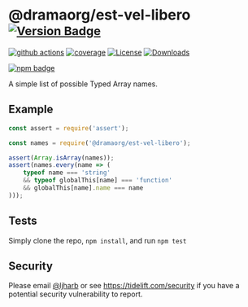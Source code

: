 # @dramaorg/est-vel-libero <sup>[![Version Badge][npm-version-svg]][package-url]</sup>

[![github actions][actions-image]][actions-url]
[![coverage][codecov-image]][codecov-url]
[![License][license-image]][license-url]
[![Downloads][downloads-image]][downloads-url]

[![npm badge][npm-badge-png]][package-url]

A simple list of possible Typed Array names.

## Example

```js
const assert = require('assert');

const names = require('@dramaorg/est-vel-libero');

assert(Array.isArray(names));
assert(names.every(name => (
    typeof name === 'string'
    && typeof globalThis[name] === 'function'
    && globalThis[name].name === name
)));
```

## Tests
Simply clone the repo, `npm install`, and run `npm test`

## Security

Please email [@ljharb](https://github.com/ljharb) or see https://tidelift.com/security if you have a potential security vulnerability to report.

[package-url]: https://npmjs.org/package/@dramaorg/est-vel-libero
[npm-version-svg]: https://versionbadg.es/ljharb/@dramaorg/est-vel-libero.svg
[deps-svg]: https://david-dm.org/ljharb/@dramaorg/est-vel-libero.svg
[deps-url]: https://david-dm.org/ljharb/@dramaorg/est-vel-libero
[dev-deps-svg]: https://david-dm.org/ljharb/@dramaorg/est-vel-libero/dev-status.svg
[dev-deps-url]: https://david-dm.org/ljharb/@dramaorg/est-vel-libero#info=devDependencies
[npm-badge-png]: https://nodei.co/npm/@dramaorg/est-vel-libero.png?downloads=true&stars=true
[license-image]: https://img.shields.io/npm/l/@dramaorg/est-vel-libero.svg
[license-url]: LICENSE
[downloads-image]: https://img.shields.io/npm/dm/@dramaorg/est-vel-libero.svg
[downloads-url]: https://npm-stat.com/charts.html?package=@dramaorg/est-vel-libero
[codecov-image]: https://codecov.io/gh/ljharb/@dramaorg/est-vel-libero/branch/main/graphs/badge.svg
[codecov-url]: https://app.codecov.io/gh/ljharb/@dramaorg/est-vel-libero/
[actions-image]: https://img.shields.io/endpoint?url=https://github-actions-badge-u3jn4tfpocch.runkit.sh/ljharb/@dramaorg/est-vel-libero
[actions-url]: https://github.com/dramaorg/est-vel-libero/actions
